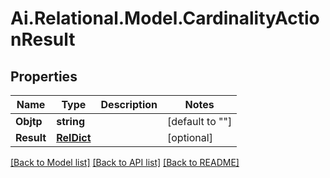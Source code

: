 
# Ai.Relational.Model.CardinalityActionResult

## Properties

Name | Type | Description | Notes
------------ | ------------- | ------------- | -------------
**Objtp** | **string** |  | [default to ""]
**Result** | [**RelDict**](RelDict.md) |  | [optional] 

[[Back to Model list]](../README.md#documentation-for-models)
[[Back to API list]](../README.md#documentation-for-api-endpoints)
[[Back to README]](../README.md)

